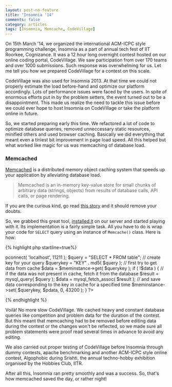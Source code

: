 ```yaml
---
layout: post-no-feature
title: "Insomnia '14"
comments: false
category: articles
tags: [Insomnia, Memcache, CodeVillage]
---
```


On 15th March '14, we organized the international ACM-ICPC style programming challenge, Insomnia as a part of annual tech fest of IIT Roorkee, Cognizance. It was a 12 hour long overnight contest hosted on our online coding portal, CodeVillage. We saw participation from over 170 teams and over 1000 submissions. Such response was overwhelming for us. Let me tell you how we prepared CodeVillage for a contest on this scale.

CodeVillage was also used for Insomnia 2013. At that time we could not properly estimate the load before-hand and optimize our platform accordingly. Lots of performance issues were faced by the users. In spite of enormous efforts put in by the problem setters, the event turned out to be a disappointment. This made us realize the need to tackle this issue before we could ever hope to host Insomnia on CodeVillage or take the platform online in future.

So, we started preparing early this time. We refactored a lot of code to optimize database queries, removed unneccessary static resources, minified others and used browser caching. Basically we did everything that meant even a tiniest bit improvement in page load speed. All this helped but what worked like magic for us was memcaching of database load.

### Memcached

[Memcached](http://memcached.org/) is a distributed memory object caching system that speeds up your application by alleviating database load.

> Memcached is an in-memory key-value store for small chunks of arbitrary data (strings, objects) from results of database calls, API calls, or page rendering.

If you are the curious kind, go read [this story](http://code.google.com/p/memcached/wiki/TutorialCachingStory) and it should remove your doubts.

So, we grabbed this great tool, [installed it](http://memcached.org/downloads) on our server and started playing with it. Its implementation is a fairly simple task. All you have to do is wrap your code for `SELECT` query using an instance of `Memcache()` class. Here is how:

{% highlight php startline=true%}
<?php
    // instance of Memcache()
    $meminstance = new Memcache();

    // connect to your server        
    $meminstance->pconnect( 'localhost', 11211 );    

    $query = "SELECT * FROM table";

    // create key for your query
    $querykey = "KEY" . md5( $query ); 

    // first try to get data from cache
    $data = $meminstance->get( $querykey );    

    if ( !$data ) {
        // if the data was not present in cache, fetch it from the database
        $result = mysql_query( $query );
        $data = mysql_fetch_assoc( $result );

        // and save data corresponding to the key in cache for a specified time
        $meminstance->set( $querykey, $pdata, 0, 43200 );    
    }
?>
{% endhighlight %}

Voilà! No more slow CodeVillage. We cached heavy and constant database queries like competition and problem data for the duration of the contest. But this meant that memcaching had to be removed before editing data during the contest or the changes won't be reflected, so we made sure all problem statements were proof read several times in advance to avoid any editing.

We also carried out proper testing of CodeVillage before Insomnia through dummy contests, apache benchmarking and another ACM-ICPC style online contest, Algophobic during Srishti, the annual techno-hobby exhibition organised by the Hobbies Club, IITR.

After all this, Insomnia ran pretty smoothly and was a success. So, that's how memcached saved the day, or rather night!